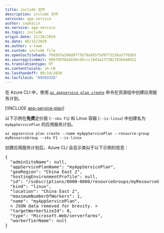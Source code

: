 ```yaml
---
title: include 文件
description: include 文件
services: app-service
author: cephalin
ms.service: app-service
ms.topic: include
origin.date: 12/20/2019
ms.date: 08/13/2020
ms.author: v-tawe
ms.custom: include file
ms.openlocfilehash: f98597e260d9777b79a95575d9ff3236a5770383
ms.sourcegitcommit: 9d9795f8a5b50cd5ccc19d3a2773817836446912
ms.translationtype: HT
ms.contentlocale: zh-CN
ms.lasthandoff: 08/14/2020
ms.locfileid: "89503356"
---
```

在 Azure CLI 中，使用 [`az appservice plan create`](/cli/appservice/plan?view=azure-cli-latest#az-appservice-plan-create) 命令在资源组中创建应用服务计划。

[!INCLUDE [app-service-plan](app-service-plan-linux.md)]

以下示例在**免费**定价层 (`--sku F1`) 和 Linux 容器 (`--is-linux`) 中创建名为 `myAppServicePlan` 的应用服务计划。

```azurecli
az appservice plan create --name myAppServicePlan --resource-group myResourceGroup --sku F1 --is-linux
```

创建应用服务计划后，Azure CLI 会显示类似于以下示例的信息：

<pre>
{ 
  "adminSiteName": null,
  "appServicePlanName": "myAppServicePlan",
  "geoRegion": "China East 2",
  "hostingEnvironmentProfile": null,
  "id": "/subscriptions/0000-0000/resourceGroups/myResourceGroup/providers/Microsoft.Web/serverfarms/myAppServicePlan",
  "kind": "linux",
  "location": "China East 2",
  "maximumNumberOfWorkers": 1,
  "name": "myAppServicePlan",
  &lt; JSON data removed for brevity. &gt;
  "targetWorkerSizeId": 0,
  "type": "Microsoft.Web/serverfarms",
  "workerTierName": null
} 
</pre>
